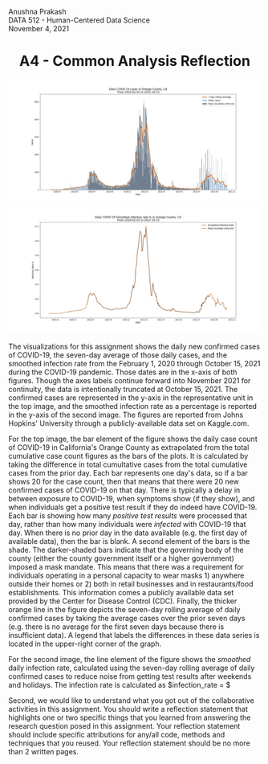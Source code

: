 Anushna Prakash  
DATA 512 - Human-Centered Data Science  
November 4, 2021  
# <center> A4 - Common Analysis Reflection </center>

![Orange County, CA Case counts](../results/orange-county_CA_daily-cases.jpg)
![Orange County, CA smoothed infection rates](../results/orange-county_CA_daily-infection-rate-smoothed.jpg)

The visualizations for this assignment shows the daily new confirmed cases of COVID-19, the seven-day average of those daily cases, and the smoothed infection rate from the February 1, 2020 through October 15, 2021 during the COVID-19 pandemic. Those dates are in the x-axis of both figures. Though the axes labels continue forward into November 2021 for continuity, the data is intentionally truncated at October 15, 2021. The confirmed cases are represented in the y-axis in the representative unit in the top image, and the smoothed infection rate as a percentage is reported in the y-axis of the second image. The figures are reported from Johns Hopkins' University through a publicly-available data set on Kaggle.com.  

For the top image, the bar element of the figure shows the daily case count of COVID-19 in California's Orange County as extrapolated from the total cumulative case count figures as the bars of the plots. It is calculated by taking the difference in total cumultative cases from the total cumulative cases from the prior day. Each bar represents one day's data, so if a bar shows 20 for the case count, then that means that there were 20 new confirmed cases of COVID-19 on that day. There is typically a delay in between exposure to COVID-19, when symptoms show (if they show), and when individuals get a positive test result if they do indeed have COVID-19. Each bar is showing how many *positive test results* were processed that day, rather than how many individuals were *infected* with COVID-19 that day. When there is no prior day in the data available (e.g. the first day of available data), then the bar is blank. A second element of the bars is the shade. The darker-shaded bars indicate that the governing body of the county (either the county government itself or a higher government) imposed a mask mandate. This means that there was a requirement for individuals operating in a personal capacity to wear masks 1) anywhere outside their homes or 2) both in retail businesses and in restaurants/food establishments. This information comes a publicly available data set provided by the Center for Disease Control (CDC). Finally, the thicker orange line in the figure depicts the seven-day rolling average of daily confirmed cases by taking the average cases over the prior seven days (e.g. there is no average for the first seven days because there is insufficient data). A legend that labels the differences in these data series is located in the upper-right corner of the graph.  

For the second image, the line element of the figure shows the *smoothed* daily infection rate, calculated using the seven-day rolling average of daily confirmed cases to reduce noise from getting test results after weekends and holidays. The infection rate is calculated as $infection_rate = $

Second, we would like to understand what you got out of the collaborative activities in this assignment. You should write a reflection statement that highlights one or two specific things that you learned from answering the research question posed in this assignment. Your reflection statement should include specific attributions for any/all code, methods and techniques that you reused. Your reflection statement should be no more than 2 written pages.  